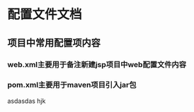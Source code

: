 # 配置文件文档
## 项目中常用配置项内容
### web.xml主要用于备注新建jsp项目中web配置文件内容
### pom.xml主要用于maven项目引入jar包
asdasdas
hjk
